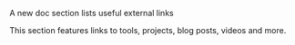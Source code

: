 A new doc section lists useful external links

This section features links to tools, projects, blog posts, videos and more.

